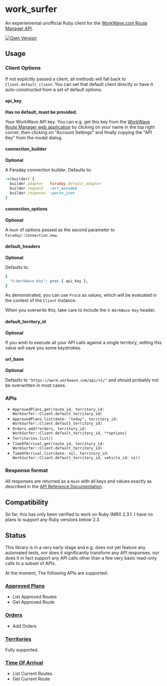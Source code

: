 # work_surfer

An experiemental unofficial Ruby client for the
[WorkWave.com Route Manager API](https://wwrm.workwave.com/api).

[![Gem Version](https://badge.fury.io/rb/work_surfer.svg)](https://badge.fury.io/rb/work_surfer)

## Usage

### Client Options

If not explicitly passed a client, all methods will fall back to
`Client.default_client`. You can set that default client directly or
have it auto-constructed from a set of default options:

#### api_key

**Has no default, must be provided.**

Your WorkWave API key. You can e.g. get this key from the [WorkWave
Route Manager web application](https://wwrm.workwave.com/) by clicking
on your name in the top right corner, then clicking on "Account
Settings" and finally copying the "API Key" from the modal dialog.

#### connection_builder

**Optional**

A Faraday connection builder. Defaults to:

```ruby
->(builder) {
  builder.adapter   Faraday.default_adapter
  builder.request   :url_encoded
  builder.response  :parse_json
}
```

#### connection_options

**Optional**

A `Hash` of options passed as the second parameter to
`Faraday::Connection.new`.

#### default_headers

**Optional**

Defaults to:

```ruby
{
  "X-WorkWave-Key": proc { api_key },
}
```

As demonstrated, you can use `Proc`s as values, which will be evaluated
in the context of the `Client` instance.

When you overwrite this, take care to include the `X-WorkWave-Key`
header.

#### default_territory_id

**Optional**

If you wish to execute all your API calls against a single territory,
setting this value will save you some keystrokes.

#### url_base

**Optional**

Defaults to `"https://wwrm.workwave.com/api/v1/"` and should probably
not be overwritten in most cases.

### APIs

- `ApprovedPlans.get(route_id, territory_id: WorkSurfer::Client.default_territory_id)`
- `ApprovedPlans.list(date: "today", territory_id: WorkSurfer::Client.default_territory_id)`
- `Orders.add(*orders, territory_id: WorkSurfer::Client.default_territory_id, **options)`
- `Territories.list()`
- `TimeOfArrival.get(route_id, territory_id: WorkSurfer::Client.default_territory_id)`
- `TimeOfArrival.list(date: nil, territory_id: WorkSurfer::Client.default_territory_id, vehicle_id: nil)`

### Response format

All responses are returned as a `Hash` with all keys and values exactly
as described in the [API Reference Documentation](https://wwrm.workwave.com/api).

## Compatibility

So far, this has only been verified to work on Ruby (MRI) 2.3.1. I have
no plans to support any Ruby versions below 2.3.

## Status

This library is in a very early stage and e.g. does not yet feature any
automated tests, nor does it significantly transform any API responses,
nor does it in fact support any API calls other than a few very basic
read-only calls to a subset of APIs.

At the moment, The following APIs are supported:

### [Approved Plans](https://wwrm.workwave.com/api/#approved-plans-api)

- List Approved Routes
- Get Approved Route

### [Orders](https://wwrm.workwave.com/api/#orders-api)

- Add Orders

### [Territories](https://wwrm.workwave.com/api/#territories-api)

Fully supported.

### [Time Of Arrival](https://wwrm.workwave.com/api/#time-of-arrival-api)

- List Current Routes
- Get Current Route

